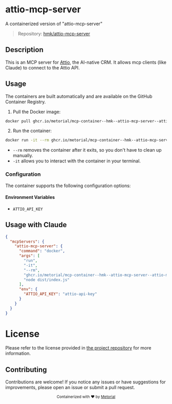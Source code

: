 
# attio-mcp-server

A containerized version of "attio-mcp-server"

> Repository: [hmk/attio-mcp-server](https://github.com/hmk/attio-mcp-server)

## Description

This is an MCP server for [Attio](https://attio.com/), the AI-native CRM. It allows mcp clients (like Claude) to connect to the Attio API.


## Usage

The containers are built automatically and are available on the GitHub Container Registry.

1. Pull the Docker image:

```bash
docker pull ghcr.io/metorial/mcp-container--hmk--attio-mcp-server--attio-mcp-server
```

2. Run the container:

```bash
docker run -it --rm ghcr.io/metorial/mcp-container--hmk--attio-mcp-server--attio-mcp-server 
```

- `--rm` removes the container after it exits, so you don't have to clean up manually.
- `-it` allows you to interact with the container in your terminal.


### Configuration

The container supports the following configuration options:




#### Environment Variables

- `ATTIO_API_KEY`




## Usage with Claude

```json
{
  "mcpServers": {
    "attio-mcp-server": {
      "command": "docker",
      "args": [
        "run",
        "-it",
        "--rm",
        "ghcr.io/metorial/mcp-container--hmk--attio-mcp-server--attio-mcp-server",
        "node dist/index.js"
      ],
      "env": {
        "ATTIO_API_KEY": "attio-api-key"
      }
    }
  }
}
```

# License

Please refer to the license provided in [the project repository](https://github.com/hmk/attio-mcp-server) for more information.

## Contributing

Contributions are welcome! If you notice any issues or have suggestions for improvements, please open an issue or submit a pull request.

<div align="center">
  <sub>Containerized with ❤️ by <a href="https://metorial.com">Metorial</a></sub>
</div>
  